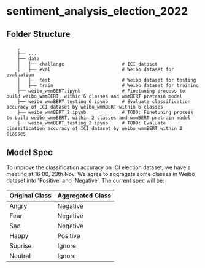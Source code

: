 # sentiment_analysis_election_2022

## Folder Structure

```
    .
    ├── ...
    ├── data                    
    │   ├── challange                     # ICI dataset
    │   ├── eval                          # Weibo dataset for evaluation
    │   ├── test                          # Weibo dataset for testing
    │   ├── train                         # Weibo dataset for training
    ├── weibo_wmmBERT.ipynb               # Finetuning process to build weibo_wmmBERT, within 6 classes and wmmBERT pretrain model
    ├── weibo_wmmBERT_testing_6.ipynb     # Evaluate classification accuracy of ICI dataset by weibo_wmmBERT within 6 classes
    ├── weibo_wmmBERT_2.ipynb             # TODO: Finetuning process to build weibo_wmmBERT, within 2 classes and wmmBERT pretrain model
    ├── weibo_wmmBERT_testing_2.ipynb     # TODO: Evaluate classification accuracy of ICI dataset by weibo_wmmBERT within 2 classes
```


## Model Spec

To improve the classification accuracy on ICI election dataset, we have a meeting at 16:00, 23th Nov. We agree to aggragate some classes in Weibo dataset into 'Positive' and 'Negative'. The current spec will be:

|  Original Class   | Aggregated Class  | 
|  ----  | ----  |
|  Angry | Negative |
|  Fear | Negative |
|  Sad | Negative |
|  Happy | Positive |
|  Suprise | Ignore |
|  Neutral | Ignore |
